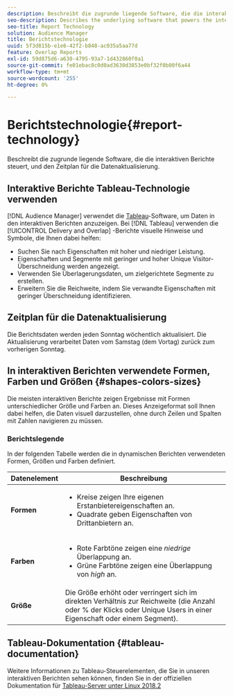```yaml
---
description: Beschreibt die zugrunde liegende Software, die die interaktiven Berichte steuert, und den Zeitplan für die Datenaktualisierung.
seo-description: Describes the underlying software that powers the interactive reports and the data update schedule.
seo-title: Report Technology
solution: Audience Manager
title: Berichtstechnologie
uuid: 5f3d815b-e1e6-42f2-b848-ac035a5aa77d
feature: Overlap Reports
exl-id: 59d875d6-a630-4795-93a7-1d432860f0a1
source-git-commit: fe01ebac8c0d0ad3630d3853e0bf32f0b00f6a44
workflow-type: tm+mt
source-wordcount: '255'
ht-degree: 0%

---
```


# Berichtstechnologie{#report-technology}

Beschreibt die zugrunde liegende Software, die die interaktiven Berichte steuert, und den Zeitplan für die Datenaktualisierung.

<!-- 

c_report_technology.xml

 -->

## Interaktive Berichte Tableau-Technologie verwenden

[!DNL Audience Manager] verwendet die [Tableau](https://www.tableausoftware.com/)-Software, um Daten in den interaktiven Berichten anzuzeigen. Bei [!DNL Tableau] verwenden die [!UICONTROL Delivery and Overlap] -Berichte visuelle Hinweise und Symbole, die Ihnen dabei helfen:

* Suchen Sie nach Eigenschaften mit hoher und niedriger Leistung.
* Eigenschaften und Segmente mit geringer und hoher Unique Visitor-Überschneidung werden angezeigt.
* Verwenden Sie Überlagerungsdaten, um zielgerichtete Segmente zu erstellen.
* Erweitern Sie die Reichweite, indem Sie verwandte Eigenschaften mit geringer Überschneidung identifizieren.

## Zeitplan für die Datenaktualisierung

Die Berichtsdaten werden jeden Sonntag wöchentlich aktualisiert. Die Aktualisierung verarbeitet Daten vom Samstag (dem Vortag) zurück zum vorherigen Sonntag.

## In interaktiven Berichten verwendete Formen, Farben und Größen {#shapes-colors-sizes}

Die meisten interaktiven Berichte zeigen Ergebnisse mit Formen unterschiedlicher Größe und Farben an. Dieses Anzeigeformat soll Ihnen dabei helfen, die Daten visuell darzustellen, ohne durch Zeilen und Spalten mit Zahlen navigieren zu müssen.

<!-- 

r_legend.xml

 -->

### Berichtslegende

In der folgenden Tabelle werden die in dynamischen Berichten verwendeten Formen, Größen und Farben definiert.

<table id="table_EC180A96E3784FC6B81FCFB546C4A3FA"> 
 <thead> 
  <tr> 
   <th colname="col1" class="entry"> Datenelement </th> 
   <th colname="col2" class="entry"> Beschreibung </th> 
  </tr> 
 </thead>
 <tbody> 
  <tr> 
   <td colname="col1"> <b>Formen</b> </td> 
   <td colname="col2"> 
    <ul id="ul_076773ABD0BB4CE6834ACFA8B3D6AC2E"> 
     <li id="li_BBAB37A6EC1549B48C0E4D3BFAF7062C">Kreise zeigen Ihre eigenen Erstanbietereigenschaften an. </li> 
     <li id="li_371331AE984A4A999CE0596EA13987E0">Quadrate geben Eigenschaften von Drittanbietern an. </li> 
    </ul> </td> 
  </tr> 
  <tr> 
   <td colname="col1"> <b>Farben</b> </td> 
   <td colname="col2"> 
    <ul id="ul_F5D243297F0C4E5A8EDCBD28A548869E"> 
     <li id="li_332EB873A35440E6BB6093E36A0FAC3D">Rote Farbtöne zeigen eine <i>niedrige</i> Überlappung an. </li> 
     <li id="li_29DFDB1218DF4069B5DCFF841D48EF56">Grüne Farbtöne zeigen eine Überlappung von <i>high</i> an. </li> 
    </ul> </td> 
  </tr> 
  <tr> 
   <td colname="col1"> <b>Größe</b> </td> 
   <td colname="col2"> Die Größe erhöht oder verringert sich im direkten Verhältnis zur Reichweite (die Anzahl oder % der Klicks oder Unique Users in einer Eigenschaft oder einem Segment). </td> 
  </tr> 
 </tbody> 
</table>

## Tableau-Dokumentation {#tableau-documentation}

Weitere Informationen zu Tableau-Steuerelementen, die Sie in unseren interaktiven Berichten sehen können, finden Sie in der offiziellen Dokumentation für [Tableau-Server unter Linux 2018.2](https://help.tableau.com/v2018.2/server-linux/en-us/get_started_server.htm)
